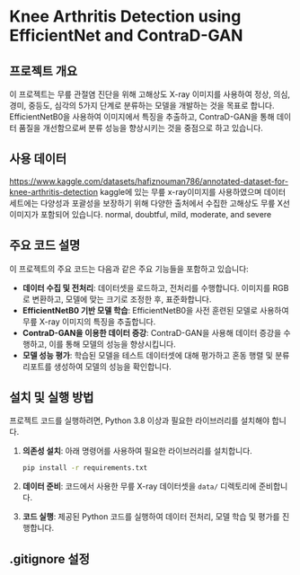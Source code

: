 # Knee Arthritis Detection using EfficientNet and ContraD-GAN

## 프로젝트 개요

이 프로젝트는 무릎 관절염 진단을 위해 고해상도 X-ray 이미지를 사용하여 정상, 의심, 경미, 중등도, 심각의 5가지 단계로 분류하는 모델을 개발하는 것을 목표로 합니다. EfficientNetB0을 사용하여 이미지에서 특징을 추출하고, ContraD-GAN을 통해 데이터 품질을 개선함으로써 분류 성능을 향상시키는 것을 중점으로 하고 있습니다.

## 사용 데이터
https://www.kaggle.com/datasets/hafiznouman786/annotated-dataset-for-knee-arthritis-detection
kaggle에 있는 무릎 x-ray이미지를 사용하였으며 데이터 세트에는 다양성과 포괄성을 보장하기 위해 다양한 출처에서 수집한 고해상도 무릎 X선 이미지가 포함되어 있습니다.
normal, doubtful, mild, moderate, and severe 

## 주요 코드 설명

이 프로젝트의 주요 코드는 다음과 같은 주요 기능들을 포함하고 있습니다:

- **데이터 수집 및 전처리**: 데이터셋을 로드하고, 전처리를 수행합니다. 이미지를 RGB로 변환하고, 모델에 맞는 크기로 조정한 후, 표준화합니다.
- **EfficientNetB0 기반 모델 학습**: EfficientNetB0을 사전 훈련된 모델로 사용하여 무릎 X-ray 이미지의 특징을 추출합니다.
- **ContraD-GAN을 이용한 데이터 증강**: ContraD-GAN을 사용해 데이터 증강을 수행하고, 이를 통해 모델의 성능을 향상시킵니다.
- **모델 성능 평가**: 학습된 모델을 테스트 데이터셋에 대해 평가하고 혼동 행렬 및 분류 리포트를 생성하여 모델의 성능을 확인합니다.

## 설치 및 실행 방법

프로젝트 코드를 실행하려면, Python 3.8 이상과 필요한 라이브러리를 설치해야 합니다.

1. **의존성 설치**: 아래 명령어를 사용하여 필요한 라이브러리를 설치합니다.
    ```bash
    pip install -r requirements.txt
    ```
   
2. **데이터 준비**: 코드에서 사용한 무릎 X-ray 데이터셋을 `data/` 디렉토리에 준비합니다.

3. **코드 실행**: 제공된 Python 코드를 실행하여 데이터 전처리, 모델 학습 및 평가를 진행합니다.

## .gitignore 설정

